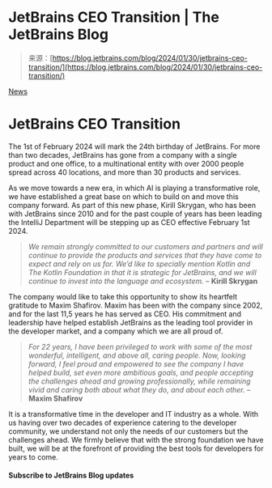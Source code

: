 <!--yml
category: 未分类
date: 2024-05-27 15:21:37
-->

# JetBrains CEO Transition | The JetBrains Blog

> 来源：[https://blog.jetbrains.com/blog/2024/01/30/jetbrains-ceo-transition/](https://blog.jetbrains.com/blog/2024/01/30/jetbrains-ceo-transition/)

[News](/blog/category/news/)

# JetBrains CEO Transition

The 1st of February 2024 will mark the 24th birthday of JetBrains. For more than two decades, JetBrains has gone from a company with a single product and one office, to a multinational entity with over 2000 people spread across 40 locations, and more than 30 products and services. 

As we move towards a new era, in which AI is playing a transformative role, we have established a great base on which to build on and move this company forward. As part of this new phase, Kirill Skrygan, who has been with JetBrains since 2010 and for the past couple of years has been leading the IntelliJ Department will be stepping up as CEO effective February 1st 2024. 

> *We remain strongly committed to our customers and partners and will continue to provide the products and services that they have come to expect and rely on us for. We’d like to specially mention Kotlin and The Kotlin Foundation in that it is strategic for JetBrains, and we will continue to invest into the language and ecosystem.* – **Kirill Skrygan**

The company would like to take this opportunity to show its heartfelt gratitude to Maxim Shafirov. Maxim has been with the company since 2002, and for the last 11,5 years he has served as CEO. His commitment and leadership have helped establish JetBrains as the leading tool provider in the developer market, and a company which we are all proud of. 

> *For 22 years, I have been privileged to work with some of the most wonderful, intelligent, and above all, caring people. Now, looking forward, I feel proud and empowered to see the company I have helped build, set even more ambitious goals, and people accepting the challenges ahead and growing professionally, while remaining vivid and caring both about what they do, and about each other.* – **Maxim Shafirov**

It is a transformative time in the developer and IT industry as a whole. With us having over two decades of experience catering to the developer community, we understand not only the needs of our customers but the challenges ahead. We firmly believe that with the strong foundation we have built, we will be at the forefront of providing the best tools for developers for years to come.

#### Subscribe to JetBrains Blog updates